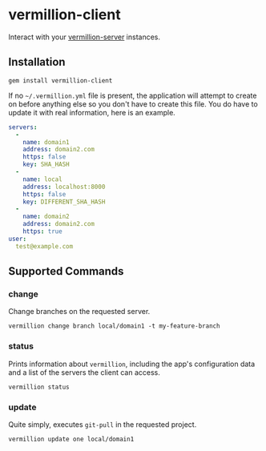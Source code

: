 # vermillion-client

Interact with your [vermillion-server](https://github.com/aapis/vermillion-server) instances.

## Installation

`gem install vermillion-client`

If no `~/.vermillion.yml` file is present, the application will attempt to create on before anything else so you don't have to create this file.  You do have to update it with real information, here is an example.

```yml
servers:
  -
    name: domain1
    address: domain2.com
    https: false
    key: SHA_HASH
  -
    name: local
    address: localhost:8000
    https: false
    key: DIFFERENT_SHA_HASH
  -
    name: domain2
    address: domain2.com
    https: true
user:
  test@example.com
```

## Supported Commands

### change

Change branches on the requested server.

`vermillion change branch local/domain1 -t my-feature-branch`

### status

Prints information about `vermillion`, including the app's configuration data and a list of the servers the client can access.

`vermillion status`

### update

Quite simply, executes `git-pull` in the requested project.

`vermillion update one local/domain1`
